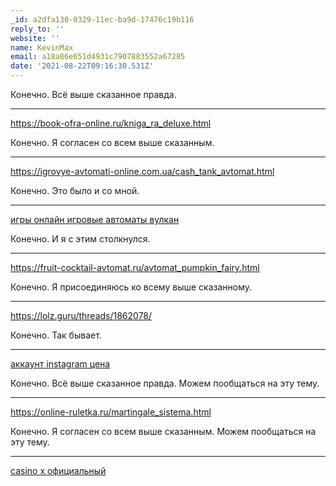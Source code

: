 ```yaml
---
_id: a2dfa130-0329-11ec-ba9d-17476c19b116
reply_to: ''
website: ''
name: KevinMax
email: a18a86e651d4931c7907883552a67285
date: '2021-08-22T09:16:30.531Z'
---
```

Конечно. Всё выше сказанное правда. 
 
----- 
<a href="https://book-ofra-online.ru/kniga_ra_deluxe.html">https://book-ofra-online.ru/kniga_ra_deluxe.html</a> 
 
Конечно. Я согласен со всем выше сказанным. 
 
----- 
<a href="https://igrovye-avtomati-online.com.ua/cash_tank_avtomat.html">https://igrovye-avtomati-online.com.ua/cash_tank_avtomat.html</a> 
 
Конечно. Это было и со мной. 
 
----- 
<a href="https://igrovyeavtomatyc.com/">игры онлайн игровые автоматы вулкан</a> 
 
Конечно. И я с этим столкнулся. 
 
----- 
<a href="https://fruit-cocktail-avtomat.ru/avtomat_pumpkin_fairy.html">https://fruit-cocktail-avtomat.ru/avtomat_pumpkin_fairy.html</a> 
 
Конечно. Я присоединяюсь ко всему выше сказанному. 
 
----- 
<a href="https://lolz.guru/threads/1862078/">https://lolz.guru/threads/1862078/</a> 
 
Конечно. Так бывает. 
 
----- 
<a href="http://noves-shop.ru/">аккаунт instagram цена</a> 
 
Конечно. Всё выше сказанное правда. Можем пообщаться на эту тему. 
 
----- 
<a href="https://online-ruletka.ru/martingale_sistema.html">https://online-ruletka.ru/martingale_sistema.html</a> 
 
Конечно. Я согласен со всем выше сказанным. Можем пообщаться на эту тему. 
 
----- 
<a href="https://casino-x-oficialniy-sayt.com/">casino x официальный</a>
